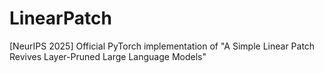# LinearPatch
[NeurIPS 2025] Official PyTorch implementation of "A Simple Linear Patch Revives Layer-Pruned Large Language Models"
